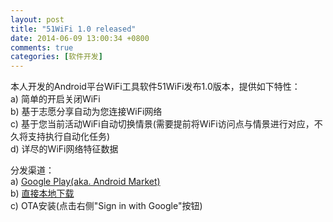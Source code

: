 ```yaml
---
layout: post
title: "51WiFi 1.0 released"
date: 2014-06-09 13:00:34 +0800
comments: true
categories: [软件开发]
---
```


本人开发的Android平台WiFi工具软件51WiFi发布1.0版本，提供如下特性：   
a) 简单的开启关闭WiFi  
b) 基于志愿分享自动为您连接WiFi网络  
c) 基于您当前活动WiFi自动切换情景(需要提前将WiFi访问点与情景进行对应，不久将支持执行自动化任务)  
d) 详尽的WiFi网络特征数据  

分发渠道：  
a) [Google Play(aka. Android Market)](https://play.google.com/store/apps/details?id=io.github.faywong.wifihelper)  
b) [直接本地下载](http://faywong.github.io/downloads/code/51WiFi_v1.0.apk)  
c) OTA安装(点击右侧"Sign in with Google"按钮)
